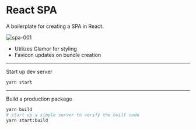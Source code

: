 # React SPA

A boilerplate for creating a SPA in React.

![spa-001](https://user-images.githubusercontent.com/344140/32146723-01c207e6-bc99-11e7-86f8-81deba441f98.gif)

- Utilizes Glamor for styling
- Favicon updates on bundle creation

---

Start up dev server

```sh
yarn start
```

---

Build a production package

```sh
yarn build
# start up a simple server to verify the built code
yarn start:build
```
